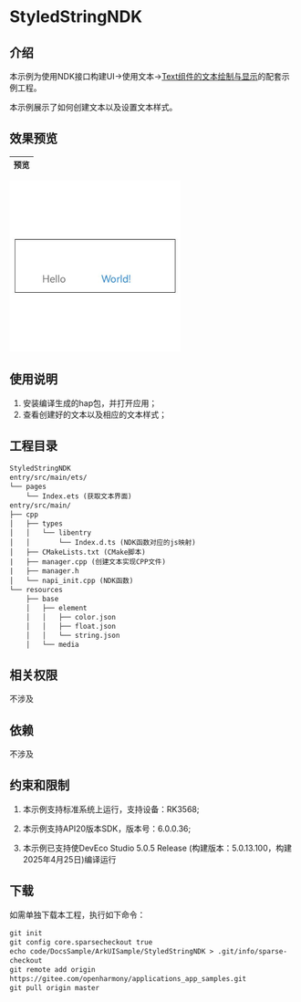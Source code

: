 # StyledStringNDK

## 介绍

本示例为使用NDK接口构建UI->使用文本->[Text组件的文本绘制与显示](https://gitee.com/openharmony/docs/blob/master/zh-cn/application-dev/ui/ndk-styled-string.md)的配套示例工程。 

本示例展示了如何创建文本以及设置文本样式。

## 效果预览

| 预览                                      | 
| -------------------------------------------- | 
<img src="./screenshots/text_styled_string.png" width="300" />

## 使用说明
1. 安装编译生成的hap包，并打开应用；
2. 查看创建好的文本以及相应的文本样式；


## 工程目录

```
StyledStringNDK
entry/src/main/ets/
└── pages
    └── Index.ets (获取文本界面)
entry/src/main/
├── cpp
│   ├── types
│   │   └── libentry
│   │       └── Index.d.ts (NDK函数对应的js映射)
│   ├── CMakeLists.txt (CMake脚本)
|   ├── manager.cpp (创建文本实现CPP文件)
|   ├── manager.h
│   └── napi_init.cpp (NDK函数)
└── resources
    ├── base
    │   ├── element
    │   │   ├── color.json
    │   │   ├── float.json
    │   │   └── string.json
    │   └── media
```

## 相关权限

不涉及

## 依赖

不涉及

## 约束和限制

1. 本示例支持标准系统上运行，支持设备：RK3568;

2. 本示例支持API20版本SDK，版本号：6.0.0.36;
   
3. 本示例已支持使DevEco Studio 5.0.5 Release (构建版本：5.0.13.100，构建 2025年4月25日)编译运行

## 下载

如需单独下载本工程，执行如下命令：

```
git init
git config core.sparsecheckout true
echo code/DocsSample/ArkUISample/StyledStringNDK > .git/info/sparse-checkout
git remote add origin https://gitee.com/openharmony/applications_app_samples.git
git pull origin master
```